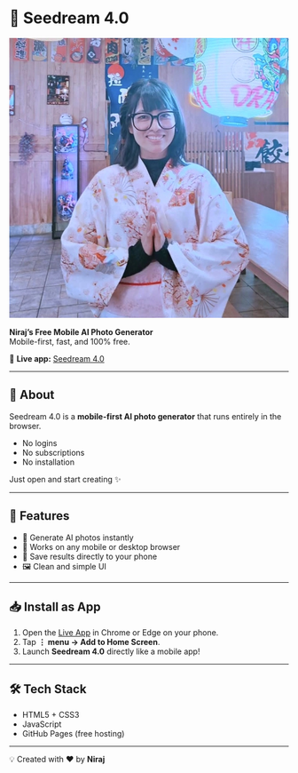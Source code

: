 # 🌌 Seedream 4.0  

![App Logo](./Logo.jpg)

**Niraj’s Free Mobile AI Photo Generator**  
Mobile-first, fast, and 100% free.

🔗 **Live app:** [Seedream 4.0](https://poudelniraj193-tech.github.io/seedream4/)  

---

## 📖 About
Seedream 4.0 is a **mobile-first AI photo generator** that runs entirely in the browser.  
- No logins  
- No subscriptions  
- No installation  

Just open and start creating ✨  

---

## 🚀 Features
- 🎨 Generate AI photos instantly  
- 📱 Works on any mobile or desktop browser  
- 💾 Save results directly to your phone  
- 🖼 Clean and simple UI  

---

## 📥 Install as App
1. Open the [Live App](https://poudelniraj193-tech.github.io/seedream4/) in Chrome or Edge on your phone.  
2. Tap **⋮ menu → Add to Home Screen**.  
3. Launch **Seedream 4.0** directly like a mobile app!  

---

## 🛠 Tech Stack
- HTML5 + CSS3  
- JavaScript  
- GitHub Pages (free hosting)  

---

💡 Created with ❤️ by **Niraj**
